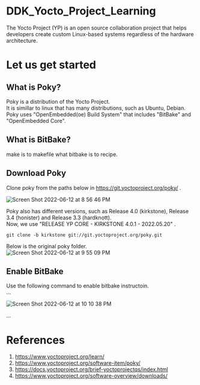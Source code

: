 # DDK_Yocto_Project_Learning
The Yocto Project (YP) is an open source collaboration project that helps developers create custom Linux-based systems regardless of the hardware architecture.

# Let us get started

## What is Poky?
Poky is a distribution of the Yocto Project.</br>
It is simillar to linux that has many distributions, such as Ubuntu, Debian. </br>
Poky uses "OpenEmbedded(oe) Build System" that includes "BitBake" and "OpenEmbedded Core". </br>

## What is BitBake?
make is to makefile what bitbake is to recipe. </br>

## Download Poky
Clone poky from the paths below in https://git.yoctoproject.org/poky/ . </br>

![Screen Shot 2022-06-12 at 8 56 46 PM](https://user-images.githubusercontent.com/67073582/173234328-8912380c-743b-4a31-8814-5de7b844441f.png) </br>

Poky also has different versions, such as Release 4.0 (kirkstone), Release 3.4 (honister) and Release 3.3 (hardknott). </br>
Now, we use "RELEASE YP CORE - KIRKSTONE 4.0.1 - 2022.05.20" . </br>
```git
git clone -b kirkstone git://git.yoctoproject.org/poky.git
```

Below is the original poky folder. </br>
![Screen Shot 2022-06-12 at 9 55 09 PM](https://user-images.githubusercontent.com/67073582/173236667-ab4032fa-6053-4a67-a886-63299ee1aee9.png)

## Enable BitBake
Use the following command to enable bitbake instructoin. </br>
... </br>

![Screen Shot 2022-06-12 at 10 10 38 PM](https://user-images.githubusercontent.com/67073582/173237300-11102460-dcc3-46d5-8154-3d0d85a7ed2e.png)

... </br>

# References
1. https://www.yoctoproject.org/learn/
2. https://www.yoctoproject.org/software-item/poky/
3. https://docs.yoctoproject.org/brief-yoctoprojectqs/index.html
4. https://www.yoctoproject.org/software-overview/downloads/
